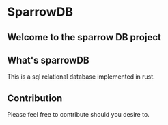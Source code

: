 # SparrowDB

## Welcome to the sparrow DB project

## What's sparrowDB

This is a sql relational database implemented in rust. 

## Contribution

Please feel free to contribute should you desire to.
